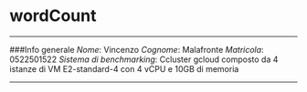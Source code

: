 # wordCount
***
###Info generale
<i>Nome</i>: Vincenzo
<i>Cognome</i>: Malafronte
<i>Matricola</i>: 0522501522
<i>Sistema di benchmarking</i>: Ccluster gcloud composto da 4 istanze di VM E2-standard-4 con 4 vCPU e 10GB di memoria 
***
